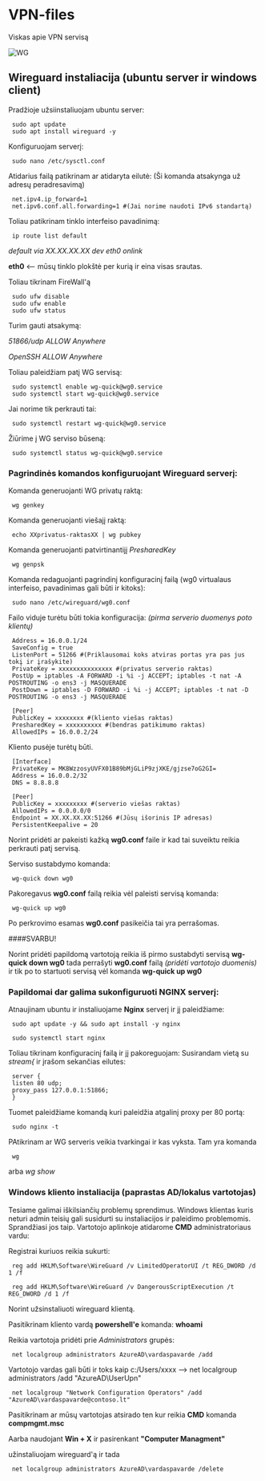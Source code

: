 # VPN-files
Viskas apie VPN servisą

![WG](https://images.sftcdn.net/images/t_app-icon-s/p/202bac9d-51e4-47a6-8a02-0f02f344c184/2940667803/wireguard-144361_O.png)

## Wireguard instaliacija (ubuntu server ir windows client)

Pradžioje užsiinstaliuojam ubuntu server:

     sudo apt update
     sudo apt install wireguard -y
     
Konfiguruojam serverį:

     sudo nano /etc/sysctl.conf

Atidarius failą patikrinam ar atidaryta eilutė:
(Ši komanda atsakynga už adresų peradresavimą)

     net.ipv4.ip_forward=1 
     net.ipv6.conf.all.forwarding=1 #(Jai norime naudoti IPv6 standartą)

Toliau patikrinam tinklo interfeiso pavadinimą:

     ip route list default

_default via XX.XX.XX.XX dev eth0 onlink_

**eth0** <-- mūsų tinklo plokštė per kurią ir eina visas srautas.

Toliau tikrinam FireWall'ą

     sudo ufw disable
     sudo ufw enable
     sudo ufw status

 Turim gauti atsakymą:

_51866/udp ALLOW Anywhere_

_OpenSSH ALLOW Anywhere_

Toliau paleidžiam patį WG servisą:

     sudo systemctl enable wg-quick@wg0.service
     sudo systemctl start wg-quick@wg0.service

Jai norime tik perkrauti tai:

     sudo systemctl restart wg-quick@wg0.service

Žiūrime į WG serviso būseną:

     sudo systemctl status wg-quick@wg0.service     
     
### Pagrindinės komandos konfiguruojant Wireguard serverį:

Komanda generuojanti WG privatų raktą:

     wg genkey

Komanda generuojanti viešajį raktą:

     echo XXprivatus-raktasXX | wg pubkey 

Komanda generuojanti patvirtinantijį _PresharedKey_

     wg genpsk

Komanda redaguojanti pagrindinį konfiguracinį failą (wg0 virtualaus interfeiso, pavadinimas gali būti ir kitoks):

     sudo nano /etc/wireguard/wg0.conf

Failo viduje turėtu būti tokia konfiguracija: 
_(pirma serverio duomenys poto klientų)_

     Address = 16.0.0.1/24
     SaveConfig = true
     ListenPort = 51266 #(Priklausomai koks atviras portas yra pas jus tokį ir įrašykite)
     PrivateKey = xxxxxxxxxxxxxxx #(privatus serverio raktas)
     PostUp = iptables -A FORWARD -i %i -j ACCEPT; iptables -t nat -A POSTROUTING -o ens3 -j MASQUERADE
     PostDown = iptables -D FORWARD -i %i -j ACCEPT; iptables -t nat -D POSTROUTING -o ens3 -j MASQUERADE

     [Peer]
     PublicKey = xxxxxxxx #(kliento viešas raktas)
     PresharedKey = xxxxxxxxxx #(bendras patikimumo raktas)
     AllowedIPs = 16.0.0.2/24

Kliento pusėje turėtų būti.

     [Interface]
     PrivateKey = MK8WzzosyUVFX01B89bMjGLiP9zjXKE/gjzse7oG2GI=
     Address = 16.0.0.2/32
     DNS = 8.8.8.8

     [Peer]
     PublicKey = xxxxxxxxx #(serverio viešas raktas)
     AllowedIPs = 0.0.0.0/0
     Endpoint = XX.XX.XX.XX:51266 #(Jūsų išorinis IP adresas)
     PersistentKeepalive = 20

Norint pridėti ar pakeisti kažką **wg0.conf** faile ir kad tai suveiktu reikia perkrauti patį servisą.

Serviso sustabdymo komanda:

     wg-quick down wg0

Pakoregavus **wg0.conf** failą reikia vėl paleisti servisą komanda:

     wg-quick up wg0

Po perkrovimo esamas **wg0.conf** pasikeičia tai yra perrašomas.

####SVARBU!

Norint pridėti papildomą vartotoją reikia iš pirmo sustabdyti servisą **wg-quick down wg0** tada perrašyti **wg0.conf** failą _(pridėti vartotojo duomenis)_ 
ir tik po to startuoti servisą vėl komanda **wg-quick up wg0**

### Papildomai dar galima sukonfiguruoti NGINX serverį:

Atnaujinam ubuntu ir instaliuojame **Nginx** serverį ir jį paleidžiame:

     sudo apt update -y && sudo apt install -y nginx

     sudo systemctl start nginx

Toliau tikrinam konfiguracinį failą ir jį pakoreguojam:
Susirandam vietą su  _stream{_ ir įrašom sekančias eilutes:

     server {
     listen 80 udp;
     proxy_pass 127.0.0.1:51866;
     }

Tuomet paleidžiame komandą kuri paleidžia atgalinį proxy per 80 portą:
     
     sudo nginx -t

PAtikrinam ar WG serveris veikia tvarkingai ir kas vyksta.
Tam yra komanda

     wg

arba _wg show_


### Windows kliento instaliacija (paprastas AD/lokalus vartotojas)

Tesiame galimai iškilsiančių problemų sprendimus.
Windows klientas kuris neturi admin teisių gali susidurti su instaliacijos ir paleidimo problemomis.
Sprandžiasi jos taip. Vartotojo aplinkoje atidarome **CMD** administratoriaus vardu:

Registrai kuriuos reikia sukurti:

     reg add HKLM\Software\WireGuard /v LimitedOperatorUI /t REG_DWORD /d 1 /f

     reg add HKLM\Software\WireGuard /v DangerousScriptExecution /t REG_DWORD /d 1 /f

Norint užsinstaliuoti wireguard klientą.

Pasitikrinam kliento vardą **powershell'e** komanda: **whoami**

Reikia vartotoja pridėti prie _Administrators_ grupės:

     net localgroup administrators AzureAD\vardaspavarde /add
     
Vartotojo vardas gali būti ir toks kaip c:/Users/xxxx -->  net localgroup administrators /add "AzureAD\UserUpn"
     
     net localgroup "Network Configuration Operators" /add "AzureAD\vardaspavarde@contoso.lt"

Pasitikrinam ar mūsų vartotojas atsirado ten kur reikia **CMD** komanda **compmgmt.msc**

Aarba naudojant **Win + X** ir pasirenkant **"Computer Managment"**

užinstaliuojam wireguard'ą ir tada

     net localgroup administrators AzureAD\vardaspavarde /delete


